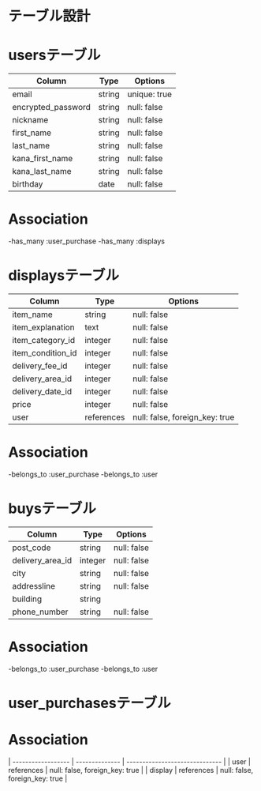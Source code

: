 # テーブル設計

# usersテーブル

| Column             | Type   | Options      |
| ------------------ | ------ | -----------  |
| email              | string | unique: true |
| encrypted_password | string | null: false  |
| nickname           | string | null: false  |
| first_name         | string | null: false  |
| last_name          | string | null: false  |
| kana_first_name    | string | null: false  |
| kana_last_name     | string | null: false  |
| birthday           | date   | null: false  |

# Association
-has_many :user_purchase
-has_many :displays

# displaysテーブル

| Column             | Type           | Options     |
| ------------------ | -------------- | ----------- |
| item_name          | string         | null: false  |
| item_explanation   | text           | null: false  |
| item_category_id   | integer        | null: false  |
| item_condition_id  | integer        | null: false  |
| delivery_fee_id    | integer        | null: false  |
| delivery_area_id   | integer        | null: false  |
| delivery_date_id   | integer        | null: false  |
| price              | integer        | null: false  |
| user               | references     | null: false, foreign_key: true |

# Association

-belongs_to :user_purchase
-belongs_to :user
 

# buysテーブル

| Column             | Type     | Options      |
| ------------------ | -------- | ------------ |
| post_code          | string   | null: false  |
| delivery_area_id   | integer  | null: false  |
| city               | string   | null: false  |
| addressline        | string   | null: false  |
| building           | string   |              |
| phone_number       | string   | null: false  |

# Association
-belongs_to :user_purchase
-belongs_to :user


# user_purchasesテーブル

# Association
| ------------------ | -------------- | ------------------------------ |
| user               | references     | null: false, foreign_key: true |
| display            | references     | null: false, foreign_key: true |